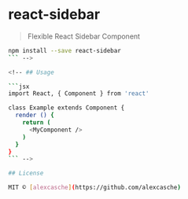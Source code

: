 # react-sidebar

> Flexible React Sidebar Component

<!-- [![NPM](https://img.shields.io/npm/v/react-sidebar.svg)](https://www.npmjs.com/package/react-sidebar) [![JavaScript Style Guide](https://img.shields.io/badge/code_style-standard-brightgreen.svg)](https://standardjs.com) -->

<!-- <!-- ## Install -->

```bash
npm install --save react-sidebar
``` -->

<!-- ## Usage

```jsx
import React, { Component } from 'react'

class Example extends Component {
  render () {
    return (
      <MyComponent />
    )
  }
}
``` -->

## License

MIT © [alexcasche](https://github.com/alexcasche)
